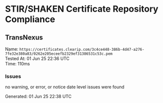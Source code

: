 # STIR/SHAKEN Certificate Repository Compliance

## TransNexus

Name: `https://certificates.clearip.com/3c4ce448-386b-4d47-a276-7fe32e380a83/0262e205eceefb2329ef31386531c53c.pem`\
Tested At: 01 Jun 25 22:36 UTC\
Time: 110ms

### Issues

no warning, or error, or notice date level issues were found

Generated: 01 Jun 25 22:38 UTC